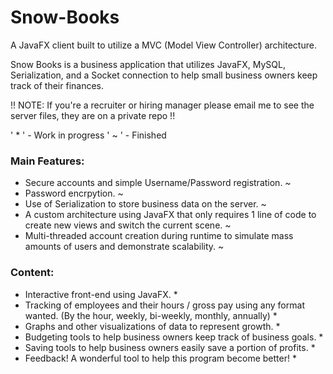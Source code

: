 # Snow-Books
A JavaFX client built to utilize a MVC (Model View Controller) architecture.

Snow Books is a business application that utilizes JavaFX, MySQL, Serialization, and a Socket connection to help small business owners keep track of their finances. 

!! NOTE: If you're a recruiter or hiring manager please email me to see the server files, they are on a private repo !!

' * ' - Work in progress
' ~ ' - Finished

### Main Features:
- Secure accounts and simple Username/Password registration. ~
- Password encrpytion. ~
- Use of Serialization to store business data on the server. ~
- A custom architecture using JavaFX that only requires 1 line of code to create new views and switch the current scene. ~
- Multi-threaded account creation during runtime to simulate mass amounts of users and demonstrate scalability. ~

### Content:
- Interactive front-end using JavaFX. *
- Tracking of employees and their hours / gross pay using any format wanted. (By the hour, weekly, bi-weekly, monthly, annually) *
- Graphs and other visualizations of data to represent growth. *
- Budgeting tools to help business owners keep track of business goals. *
- Saving tools to help business owners easily save a portion of profits. *
- Feedback! A wonderful tool to help this program become better! *
